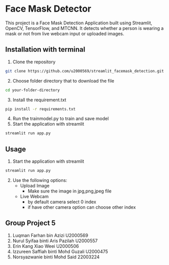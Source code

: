 # Face Mask Detector
This project is a Face Mask Detection Application built using Streamlit, OpenCV, TensorFlow, and MTCNN. It detects whether a person is wearing a mask or not from live webcam input or uploaded images.
## Installation with terminal
1. Clone the repository
~~~bash
git clone https://github.com/u2000569/streamlit_facemask_detection.git
~~~
2. Choose folder directory that to download the file
~~~bash
cd your-folder-directory
~~~
3. Install the requirement.txt
~~~bash
pip install -r requirements.txt
~~~
4. Run the trainmodel.py to train and save model
5. Start the application with streamlit
~~~bash
streamlit run app.py
~~~
## Usage
1. Start the application with streamlit
~~~bash
streamlit run app.py
~~~
2. Use the following options:
   - Upload Image
     - Make sure the image in jpg,png,jpeg file
   - Live Webcam
     - by default camera select 0 index
     - if have other camera option can choose other index

## Group Project 5 
1. Luqman Farhan bin Azizi U2000569
2. Nurul Syifaa binti Aris Pazilah U2000557
3. Erin Kang Xiao Weei U2000506
4. Izzureen Saffiah binti Mohd Guzali U2000475
5. Norsyazwanie binti Mohd Said 22003224







